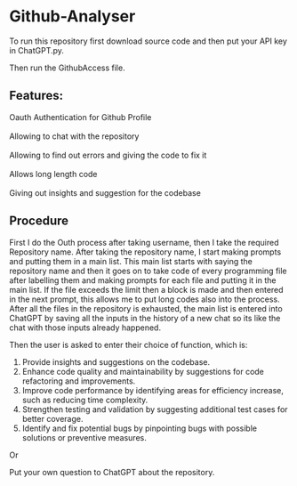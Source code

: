 # Github-Analyser
To run this repository first download source code and then put your API key in ChatGPT.py.<br>

Then run the GithubAccess file.

## Features:
Oauth Authentication for Github Profile<br><br>
Allowing to chat with the repository<br><br>
Allowing to find out errors and giving the code to fix it <br><br>
Allows long length code <br><br>
Giving out insights and suggestion for the codebase

## Procedure
First I do the Outh process after taking username, then I take the required Repository name. After taking the repository name, I start making prompts and putting them in a main list. This main list starts with saying the repository name and then it goes on to take code of every programming file after labelling them and making prompts for each file and putting it in the main list. If the file exceeds the limit then a block is made and then entered in the next prompt, this allows me to put long codes also into the process. After all the files in the repository is exhausted, the main list is entered into ChatGPT by saving all the inputs in the history of a new chat so its like the chat with those inputs already happened. <br>

Then the user is asked to enter their choice of function, which is:<br>
1. Provide insights and suggestions on the codebase. <br>
2. Enhance code quality and maintainability by suggestions for code refactoring and improvements.<br>
3. Improve code performance by identifying areas for efficiency increase, such as reducing time complexity.<br>
4. Strengthen testing and validation by suggesting additional test cases for better coverage.<br>
5. Identify and fix potential bugs by pinpointing bugs with possible solutions or preventive measures.<br>

Or<br>

Put your own question to ChatGPT about the repository.
